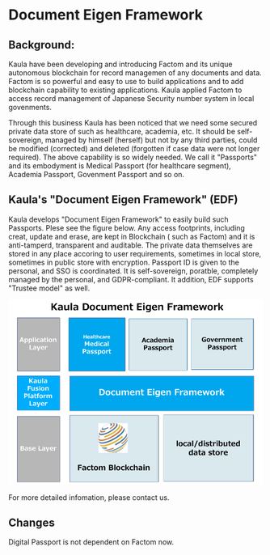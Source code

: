 # Document Eigen Framework

## Background:

Kaula have been developing and introducing Factom and its unique autonomous blockchain for record managemen of any documents and data. Factom is so powerful and easy to use to build applications and to add blockchain capability to existing applications. Kaula applied Factom to access record management of  Japanese Security number system in local govenments.

Through this business Kaula has been noticed that we need some secured private data store of such as healthcare, academia, etc. It should be self-sovereign, managed by himself (herself) but not by any third parties, could be modified (corrected) and deleted (forgotten if case data were not longer required).
The above capability is so widely needed. We call it "Passports" and its embodyment is Medical Passport (for healthcare segment), Academia Passport, Govenment Passport and so on.

## Kaula's "Document Eigen Framework" (EDF)

Kaula develops "Document Eigen Framework" to easily build such Passports. Plese see the figure below.
Any access footprints, including creat, update and erase, are kept in Blockchain ( such as Factom) and it is anti-tamperd, transparent and auditable. The private data themselves are stored in any place accoring to user requirements, sometimes in local store, sometimes in public store with encryption. Passport ID is given to the personal, and SSO is coordinated.
It is self-sovereign, poratble, completely managed by the personal, and GDPR-compliant.
It addition, EDF supports "Trustee model" as well.

![Fig 1. DEF](1805_DEFStructure.png)



For more detailed infomation, please contact us.

## Changes
Digital Passport is not dependent on Factom now.
